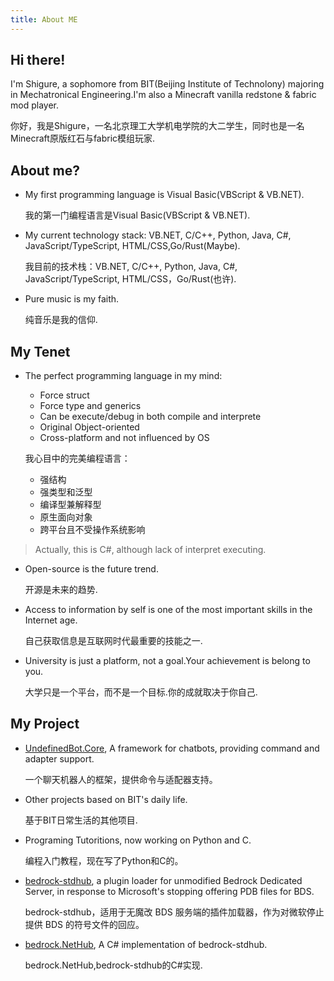 ```yaml
---
title: About ME
---
```


## Hi there!

I'm Shigure, a sophomore from BIT(Beijing Institute of Technolony) majoring in Mechatronical Engineering.I'm also a Minecraft vanilla redstone & fabric mod player.

你好，我是Shigure，一名北京理工大学机电学院的大二学生，同时也是一名Minecraft原版红石与fabric模组玩家.

## About me?

- My first programming language is Visual Basic(VBScript & VB.NET).

   我的第一门编程语言是Visual Basic(VBScript & VB.NET).

- My current technology stack: VB.NET, C/C++, Python, Java, C#, JavaScript/TypeScript, HTML/CSS,Go/Rust(Maybe).

   我目前的技术栈：VB.NET, C/C++, Python, Java, C#, JavaScript/TypeScript, HTML/CSS，Go/Rust(也许).

- Pure music is my faith.

   纯音乐是我的信仰.

## My Tenet

- The perfect programming language in my mind:
  - Force struct
  - Force type and generics
  - Can be execute/debug in both compile and interprete
  - Original Object-oriented
  - Cross-platform and not influenced by OS

   我心目中的完美编程语言：
   - 强结构
   - 强类型和泛型
   - 编译型兼解释型
   - 原生面向对象
   - 跨平台且不受操作系统影响

> Actually, this is C#, although lack of interpret executing.

- Open-source is the future trend.

  开源是未来的趋势.

- Access to information by self is one of the most important skills in the Internet age.

  自己获取信息是互联网时代最重要的技能之一.

- University is just a platform, not a goal.Your achievement is belong to you.

  大学只是一个平台，而不是一个目标.你的成就取决于你自己.

## My Project

- [UndefinedBot.Core](https://github.com/Chrise2024/UndefinedBot.Core), A framework for chatbots, providing command and adapter support.

  一个聊天机器人的框架，提供命令与适配器支持。

- Other projects based on BIT's daily life.

  基于BIT日常生活的其他项目.

- Programing Tutoritions, now working on Python and C.

  编程入门教程，现在写了Python和C的。

- [bedrock-stdhub](), a plugin loader for unmodified Bedrock Dedicated Server, in response to Microsoft's stopping offering PDB files for BDS.

  bedrock-stdhub，适用于无魔改 BDS 服务端的插件加载器，作为对微软停止提供 BDS 的符号文件的回应。

- [bedrock.NetHub](https://github.com/Chrise2024/bedrock.NetHub), A C# implementation of bedrock-stdhub.

  bedrock.NetHub,bedrock-stdhub的C#实现.

